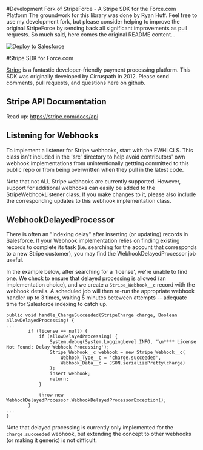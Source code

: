 #Development Fork of StripeForce - A Stripe SDK for the Force.com Platform
The groundwork for this library was done by Ryan Huff. Feel free to use my development fork, but please consider helping to improve the original StripeForce by sending back all significant improvements as pull requests. So much said, here comes the original README content... 
<p>
<a href="https://githubsfdeploy.herokuapp.com?owner=kfieldi5&repo=stripeforce">
  <img alt="Deploy to Salesforce"
       src="https://raw.githubusercontent.com/afawcett/githubsfdeploy/master/src/main/webapp/resources/img/deploy.png">
</a></p>

#Stripe SDK for Force.com

[Stripe](http://stripe.com) is a fantastic developer-friendly payment processing platform. This SDK was originally developed by Cirruspath in 2012. Please send comments, pull requests, and questions here on github.

Stripe API Documentation
------------------------
Read up: https://stripe.com/docs/api

Listening for Webhooks
----------------------
To implement a listener for Stripe webhooks, start with the EWHLCLS. This class isn't included in the 'src' directory to help avoid contributors' own webhook implementations from unintentionally gettting committed to this public repo or from being overwritten when they pull in the latest code.

Note that not ALL Stripe webhooks are currently supported. However, support for additional webhooks can easily be added to the StripeWebhookListener class. If you make changes to it, please also include the corresponding updates to this webhook implementation class.

WebhookDelayedProcessor
-----------------------
There is often an "indexing delay" after inserting (or updating) records in Salesforce. If your Webhook implementation relies on finding existing records to complete its task (i.e. searching for the account that corresponds to a new Stripe customer), you may find the WebhookDelayedProcessor job useful. 

In the example below, after searching for a 'license', we're unable to find one. We check to ensure that delayed processing is allowed (an implementation choice), and we create a `Stripe_Webhook__c` record with the webhook details. A scheduled job will then re-run the appropriate webhook handler up to 3 times, waiting 5 minutes beteween attempts -- adequate time for Salesforce indexing to catch up.

```
public void handle_ChargeSucceeded(StripeCharge charge, Boolean allowDelayedProcessing) {
...
		if (license == null) {
			if (allowDelayedProcessing) {
				System.debug(System.LoggingLevel.INFO, '\n**** License Not Found; Delay Webhook Processing'); 
				Stripe_Webhook__c webhook = new Stripe_Webhook__c(
					Webhook_Type__c = 'charge.succeeded',
					Webhook_Data__c = JSON.serializePretty(charge)
				);
				insert webhook;
				return;
			} 
				
			throw new WebhookDelayedProcessor.WebhookDelayedProcessorException();
		}
...
}

```

Note that delayed processing is currently only implemented for the `charge.succeeded` webhook, but extending the concept to other webhooks (or making it generic) is not difficult.
